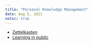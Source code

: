 ```yaml
---
title: "Personal Knowledge Management"
date: Aug 5, 2021
notoc: true
---
```


- [Zettelkasten](notes/productivity/zettelkasten.md)
- [Learning in public](notes/productivity/learning-in-public.md)